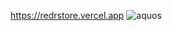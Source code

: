 https://redrstore.vercel.app
![aquos](https://user-images.githubusercontent.com/112859151/207375988-d00e01ec-decf-46e7-8018-a6692c179cbc.png)


